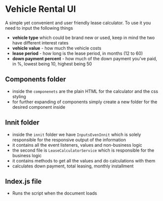 # Vehicle Rental UI

A simple yet convenient and user friendly lease calculator. To use it you need to input the following things
 - **vehicle type** which could be brand new or used, keep in mind the two have different interest rates
 - **vehicle value** - how much the vehicle costs
 - **lease period** - how long is the lease period, in months (12 to 60)
 - **down payment percent** - how much of the down payment you've paid, in %, lowest being 10, highest being 50

## Components folder
 - inside the `componenets` are the plain HTML for the calculator and the css styling
 - for further expanding of components simply create a new folder for the desired component inside

## Innit folder
 - inside the `innit` folder we have `InputsEvenInnit` which is solely responsible for the responsive output of the information
 - it contains all the event listeners, values and non-business logic
 - the second file is `LeaseCalculatorService` which is responsible for the business logic
 - it contains methods to get all the values and do calculations with them
 - calculates down payment, total leasing, monthly installment

## Index.js file
 - Runs the script when the document loads